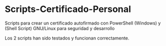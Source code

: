 # Scripts-Certificado-Personal
Scripts para crear un certificado autofirmado con PowerShell (Windows) y (Shell Script) GNU/Linux para seguridad y desarrollo

Los 2 scripts han sido testados y funcionan correctamente.
